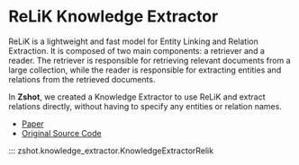 # ReLiK Knowledge Extractor

ReLiK is a lightweight and fast model for Entity Linking and Relation Extraction. It is composed of two main components: a retriever and a reader. The retriever is responsible for retrieving relevant documents from a large collection, while the reader is responsible for extracting entities and relations from the retrieved documents. 

In **Zshot**, we created a Knowledge Extractor to use ReLiK and extract relations directly, without having to specify any entities or relation names.

- [Paper](https://arxiv.org/abs/2408.00103)
- [Original Source Code](https://github.com/SapienzaNLP/relik)

::: zshot.knowledge_extractor.KnowledgeExtractorRelik